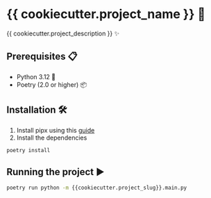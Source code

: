 # {{ cookiecutter.project_name }} 🚀

{{ cookiecutter.project_description }} ✨

## Prerequisites 📋

- Python 3.12 🐍
- Poetry (2.0 or higher) 📦

## Installation 🛠️

1. Install pipx using this [guide](https://python-poetry.org/docs/#installation)
2. Install the dependencies
```bash
poetry install
```

## Running the project ▶️

```bash
poetry run python -m {{cookiecutter.project_slug}}.main.py
```
